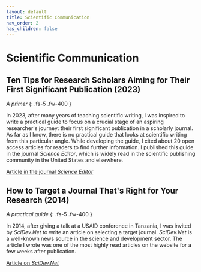 ```yaml
---
layout: default
title: Scientific Communication
nav_order: 2
has_children: false
---
```


# Scientific Communication

## Ten Tips for Research Scholars Aiming for Their First Significant Publication (2023)
*A primer*
{: .fs-5 .fw-400 }

In 2023, after many years of teaching scientific writing, I was inspired to write a practical guide to focus on a crucial stage of an aspiring researcher's journey: their first significant publication in a scholarly journal. As far as I know, there is no practical guide that looks at scientific writing from this particular angle. While developing the guide, I cited about 20 open access articles for readers to find further information. I published this guide in the journal *Science Editor*, which is widely read in the scientific publishing community in the United States and elsewhere.

[Article in the journal *Science Editor*](https://www.csescienceeditor.org/article/ten-tips-for-research-scholars-aiming-for-their-first-significant-publication/)

## How to Target a Journal That's Right for Your Research (2014)
*A practical guide*
{: .fs-5 .fw-400 }

In 2014, after giving a talk at a USAID conference in Tanzania, I was invited by *SciDev.Net* to write an article on selecting a target journal. *SciDev.Net* is a well-known news source in the science and development sector. The article I wrote was one of the most highly read articles on the website for a few weeks after publication.

[Article on *SciDev.Net*](https://www.scidev.net/global/practical-guides/target-journal-right-research-communicate-publish/)
